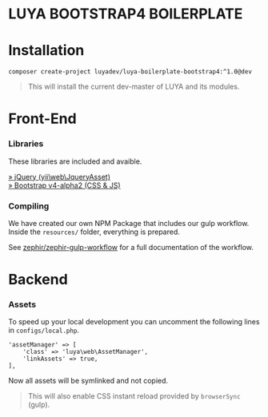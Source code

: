 LUYA BOOTSTRAP4 BOILERPLATE
=======================

# Installation

```
composer create-project luyadev/luya-boilerplate-bootstrap4:^1.0@dev
```

> This will install the current dev-master of LUYA and its modules.

# Front-End

### Libraries

These libraries are included and avaible.

[» jQuery (yii\web\JqueryAsset)](http://www.yiiframework.com/doc-2.0/yii-web-jqueryasset.html)  
[» Bootstrap v4-alpha2 (CSS & JS)](http://v4-alpha.getbootstrap.com/)

### Compiling

We have created our own NPM Package that includes our gulp workflow.  
Inside the `resources/` folder, everything is prepared.

See [zephir/zephir-gulp-workflow](https://github.com/zephir/zephir-gulp-workflow) for a full documentation of the workflow.

# Backend

### Assets

To speed up your local development you can uncomment the following lines in `configs/local.php`.
```
'assetManager' => [
    'class' => 'luya\web\AssetManager',
    'linkAssets' => true,
],
```

Now all assets will be symlinked and not copied.
> This will also enable CSS instant reload provided by `browserSync` (gulp).
